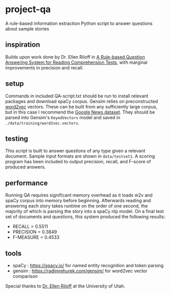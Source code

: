 # project-qa
A rule-based information extraction Python script to answer questions about sample stories

## inspiration
Builds upon work done by Dr. Ellen Riloff in [A Rule-based Question Answering System for Reading Comprehension Tests](https://www.cs.utah.edu/~riloff/pdfs/quarc.pdf), with marginal improvements in precision and recall.

## setup
Commands in included QA-script.txt should be run to install relevant packages and download spaCy corpus.
Gensim relies on preconstructed [word2vec](https://code.google.com/archive/p/word2vec) vectors. These can be built from any sufficiently large corpus, but in this case I recommend the [Google News dataset](https://drive.google.com/file/d/0B7XkCwpI5KDYNlNUTTlSS21pQmM). They should be parsed into Gensim's `KeyedVectors` model and saved in `./data/training/word2vec.vectors`.

## testing
This script is built to answer questions of any type given a relevant document. Sample input formats are shown in `data/testset1`. A scoring program has been included to output precision, recall, and F-score of produced answers.

## performance
Running QA requires significant memory overhead as it loads w2v and spaCy corpus into memory before beginning. Afterwards reading and answering each story takes runtime on the order of one second, the majority of which is parsing the story into a spaCy nlp model. On a final test set of documents and questions, this system produced the following results:
 - RECALL = 0.5511
 - PRECISION = 0.3849
 - F-MEASURE = 0.4533

## tools
 - spaCy : https://spacy.io/
    for named entity recognition and token parsing
 - gensim : https://radimrehurek.com/gensim/
    for word2vec vector comparison
    
Special thanks to [Dr. Ellen Riloff](http://www.cs.utah.edu/~riloff/) at the University of Utah.
